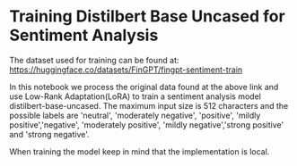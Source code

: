 # Training Distilbert Base Uncased for Sentiment Analysis

The dataset used for training can be found at:
https://huggingface.co/datasets/FinGPT/fingpt-sentiment-train

In this notebook we process the original data found at the above link and use Low-Rank Adaptation(LoRA) to train a sentiment analysis model distilbert-base-uncased. The maximum input size is 512 characters and the possible labels are 'neutral', 'moderately negative', 'positive', 'mildly positive','negative', 'moderately positive', 'mildly negative','strong positive' and 'strong negative'.

When training the model keep in mind that the implementation is local.
